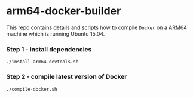 # arm64-docker-builder

This repo contains details and scripts how to compile `Docker` 
on a ARM64 machine which is running Ubuntu 15.04.

### Step 1 - install dependencies
```
./install-arm64-devtools.sh
```

### Step 2 - compile latest version of Docker
```
./compile-docker.sh
```
